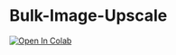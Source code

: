 # Bulk-Image-Upscale

[![Open In Colab](https://colab.research.google.com/assets/colab-badge.svg)](https://colab.research.google.com/github/neuralfalconbackup/Bulk-Image-Upscale/blob/main/Bulk_image_upscale_using_CodeFormer.ipynb) <br>
